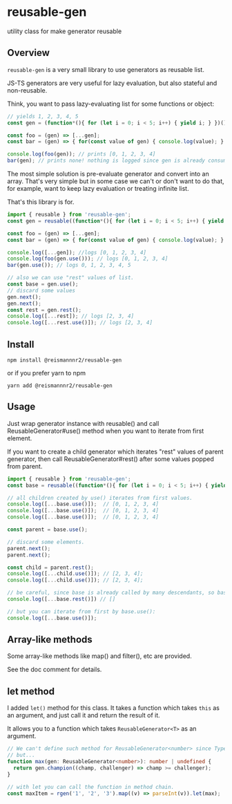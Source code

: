 # reusable-gen

utility class for make generator reusable

## Overview

`reusable-gen` is a very small library to use generators as reusable list.

JS-TS generators are very useful for lazy evaluation, but also stateful and non-reusable.

Think, you want to pass lazy-evaluating list for some functions or object:

```javascript
// yields 1, 2, 3, 4, 5
const gen = (function*(){ for (let i = 0; i < 5; i++) { yield i; } })();

const foo = (gen) => [...gen];
const bar = (gen) => { for(const value of gen) { console.log(value); } }

console.log(foo(gen)); // prints [0, 1, 2, 3, 4]
bar(gen); // prints none! nothing is logged since gen is already consumed.
```

The most simple solution is pre-evaluate generator and convert into an array.
That's very simple but in some case we can't or don't want to do that, 
for example, want to keep lazy evaluation or treating infinite list.

That's this library is for.

```javascript
import { reusable } from 'reusable-gen';
const gen = reusable((function*(){ for (let i = 0; i < 5; i++) { yield i; } })());

const foo = (gen) => [...gen];
const bar = (gen) => { for(const value of gen) { console.log(value); } }

console.log([...gen]); //logs [0, 1, 2, 3, 4]
console.log(foo(gen.use())); // logs [0, 1, 2, 3, 4]
bar(gen.use()); // logs 0, 1, 2, 3, 4, 5

// also we can use "rest" values of list.
const base = gen.use();
// discard some values
gen.next();
gen.next();
const rest = gen.rest();
console.log([...rest]); // logs [2, 3, 4]
console.log([...rest.use()]); // logs [2, 3, 4]
```

## Install

```
npm install @reismannnr2/reusable-gen
```

or if you prefer yarn to npm

```
yarn add @reismannnr2/reusable-gen
```

## Usage

Just wrap generator instance with reusable() and call ReusableGenerator#use() method when you want to iterate from first element.

If you want to create a child generator which iterates "rest" values of parent generator, then call ReusableGenerator#rest() after some values popped from parent.

```javascript
import { reusable } from 'reusable-gen';
const base = reusable((function*(){ for (let i = 0; i < 5; i++) { yield i; } })());

// all children created by use() iterates from first values.
console.log([...base.use()]);  // [0, 1, 2, 3, 4]
console.log([...base.use()]);  // [0, 1, 2, 3, 4]
console.log([...base.use()]);  // [0, 1, 2, 3, 4]

const parent = base.use();

// discard some elements.
parent.next();
parent.next();

const child = parent.rest();
console.log([...child.use()]); // [2, 3, 4];
console.log([...child.use()]); // [2, 3, 4];

// be careful, since base is already called by many descendants, so base.rest() iterates nothing.
console.log([...base.rest()]) // []

// but you can iterate from first by base.use():
console.log([...base.use()]);
```

## Array-like methods

Some array-like methods like map() and filter(), etc are provided.

See the doc comment for details.

## let method

I added `let()` method for this class. It takes a function which takes `this` as an argument,
and just call it and return the result of it.

It allows you to a function which takes `ReusableGenerator<T>` as an argument.

```typescript
// We can't define such method for ReusableGenerator<number> since TypeScript doesn't have specialization.
// but...
function max(gen: ReusableGenerator<number>): number | undefined {
  return gen.champion((champ, challenger) => champ >= challenger);
}

// with let you can call the function in method chain.
const maxItem = rgen('1', '2', '3').map((v) => parseInt(v)).let(max);
```
